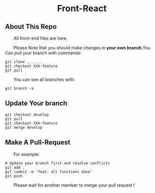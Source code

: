 # <center> Front-React </center> #

## **About This Repo**                                                                                                                                             
&emsp;&emsp;All front-end files are here.

&emsp;&emsp;Please Note that you should make changes in **your own branch**.You Can pull your branch with commands:

```shell
git clone .......
git checkout XXX-feature
git pull
```

&emsp;&emsp;You can see all branches with:
```shell
git branch -a
```

## **Update Your branch**

```shell
git checkout develop
git pull
git checkout XXX-feature
git merge develop
```

## **Make A Pull-Request**
&emsp;&emsp;For example:
```shell
# Update your branch first and resolve conflicts
git add .
git commit -m 'feat: all functions done'
git push
```

&emsp;&emsp;Please wait for another member to merge your pull request !